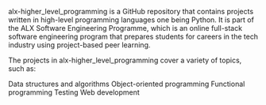 alx-higher_level_programming is a GitHub repository that contains projects written in high-level programming languages one being Python. It is part of the ALX Software Engineering Programme, which is an online full-stack software engineering program that prepares students for careers in the tech industry using project-based peer learning.

The projects in alx-higher_level_programming cover a variety of topics, such as:

Data structures and algorithms
Object-oriented programming
Functional programming
Testing
Web development
